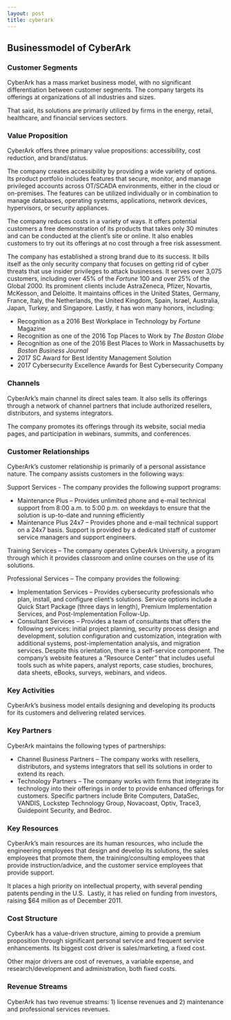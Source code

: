 ```yaml
---
layout: post
title: cyberark
---
```


Businessmodel of CyberArk
--------------------------

### Customer Segments

CyberArk has a mass market business model, with no significant differentiation between customer segments. The company targets its offerings at organizations of all industries and sizes.

That said, its solutions are primarily utilized by firms in the energy, retail, healthcare, and financial services sectors.

### Value Proposition

CyberArk offers three primary value propositions: accessibility, cost reduction, and brand/status.

The company creates accessibility by providing a wide variety of options. Its product portfolio includes features that secure, monitor, and manage privileged accounts across OT/SCADA environments, either in the cloud or on-premises. The features can be utilized individually or in combination to manage databases, operating systems, applications, network devices, hypervisors, or security appliances.

The company reduces costs in a variety of ways. It offers potential customers a free demonstration of its products that takes only 30 minutes and can be conducted at the client’s site or online. It also enables customers to try out its offerings at no cost through a free risk assessment.

The company has established a strong brand due to its success. It bills itself as the only security company that focuses on getting rid of cyber threats that use insider privileges to attack businesses. It serves over 3,075 customers, including over 45% of the *Fortune* 100 and over 25% of the Global 2000. Its prominent clients include AstraZeneca, Pfizer, Novartis, McKesson, and Deloitte. It maintains offices in the United States, Germany, France, Italy, the Netherlands, the United Kingdom, Spain, Israel, Australia, Japan, Turkey, and Singapore. Lastly, it has won many honors, including:

 * Recognition as a 2016 Best Workplace in Technology by *Fortune* Magazine
* Recognition as one of the 2016 Top Places to Work by *The Boston Globe*
* Recognition as one of the 2016 Best Places to Work in Massachusetts by *Boston Business Journal*
* 2017 SC Award for Best Identity Management Solution
* 2017 Cybersecurity Excellence Awards for Best Cybersecurity Company
 ### Channels

CyberArk’s main channel its direct sales team. It also sells its offerings through a network of channel partners that include authorized resellers, distributors, and systems integrators.

The company promotes its offerings through its website, social media pages, and participation in webinars, summits, and conferences.

### Customer Relationships

CyberArk’s customer relationship is primarily of a personal assistance nature. The company assists customers in the following ways:

Support Services - The company provides the following support programs:

 * Maintenance Plus – Provides unlimited phone and e-mail technical support from 8:00 a.m. to 5:00 p.m. on weekdays to ensure that the solution is up-to-date and running efficiently
* Maintenance Plus 24x7 – Provides phone and e-mail technical support on a 24x7 basis.
 Support is provided by a dedicated staff of customer service managers and support engineers.

Training Services – The company operates CyberArk University, a program through which it provides classroom and online courses on the use of its solutions.

Professional Services – The company provides the following:

 * Implementation Services – Provides cybersecurity professionals who plan, install, and configure client’s solutions. Service options include a Quick Start Package (three days in length), Premium Implementation Services, and Post-Implementation Follow-Up.
* Consultant Services – Provides a team of consultants that offers the following services: initial project planning, security process design and development, solution configuration and customization, integration with additional systems, post-implementation analysis, and migration services.
 Despite this orientation, there is a self-service component. The company’s website features a “Resource Center” that includes useful tools such as white papers, analyst reports, case studies, brochures, data sheets, eBooks, surveys, webinars, and videos.

### Key Activities

CyberArk’s business model entails designing and developing its products for its customers and delivering related services.

### Key Partners

CyberArk maintains the following types of partnerships:

 * Channel Business Partners – The company works with resellers, distributors, and systems integrators that sell its solutions in order to extend its reach.
* Technology Partners – The company works with firms that integrate its technology into their offerings in order to provide enhanced offerings for customers.
 Specific partners include Brite Computers, DataSec, VANDIS, Lockstep Technology Group, Novacoast, Optiv, Trace3, Guidepoint Security, and Bedroc.

### Key Resources

CyberArk’s main resources are its human resources, who include the engineering employees that design and develop its solutions, the sales employees that promote them, the training/consulting employees that provide instruction/advice, and the customer service employees that provide support.

It places a high priority on intellectual property, with several pending patents pending in the U.S.  Lastly, it has relied on funding from investors, raising $64 million as of December 2011.

### Cost Structure

CyberArk has a value-driven structure, aiming to provide a premium proposition through significant personal service and frequent service enhancements. Its biggest cost driver is sales/marketing, a fixed cost.

Other major drivers are cost of revenues, a variable expense, and research/development and administration, both fixed costs.

### Revenue Streams

CyberArk has two revenue streams: 1) license revenues and 2) maintenance and professional services revenues.
